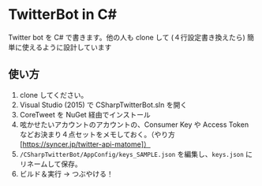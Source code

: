 # TwitterBot in C#
  
Twitter bot を C# で書きます。他の人も clone して (４行設定書き換えたら) 簡単に使えるように設計しています    

## 使い方

1. clone してください。
1. Visual Studio (2015) で CSharpTwitterBot.sln を開く
1. CoreTweet を NuGet 経由でインストール
1. 呟かせたいアカウントのアカウントの、Consumer Key や Access Token などお決まり４点セットをメモしておく。（やり方 [https://syncer.jp/twitter-api-matome]）
1. `/CSharpTwitterBot/AppConfig/keys_SAMPLE.json` を編集し、`keys.json` にリネームして保存。
1. ビルド＆実行 → つぶやける！
